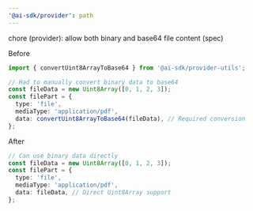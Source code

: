 ```yaml
---
'@ai-sdk/provider': path
---
```


chore (provider): allow both binary and base64 file content (spec)

Before

```ts
import { convertUint8ArrayToBase64 } from '@ai-sdk/provider-utils';

// Had to manually convert binary data to base64
const fileData = new Uint8Array([0, 1, 2, 3]);
const filePart = {
  type: 'file',
  mediaType: 'application/pdf',
  data: convertUint8ArrayToBase64(fileData), // Required conversion
};
```

After

```ts
// Can use binary data directly
const fileData = new Uint8Array([0, 1, 2, 3]);
const filePart = {
  type: 'file',
  mediaType: 'application/pdf',
  data: fileData, // Direct Uint8Array support
};
```
